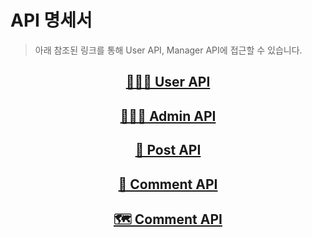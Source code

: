 # API 명세서
> 아래 참조된 링크를 통해 User API, Manager API에 접근할 수 있습니다.

<div align=center >

## [👨🏻‍💼 User API](https://github.com/ClickPickProject/API-Document/tree/main/API/User.md)

## [👨🏻‍💻 Admin API](https://github.com/ClickPickProject/API-Document/tree/main/API/Admin.md)

## [📑 Post API](https://github.com/ClickPickProject/API-Document/tree/main/API/Post.md)

## [📄 Comment API](https://github.com/ClickPickProject/API-Document/tree/main/API/%08Comment.md)

## [🗺️ Comment API](https://github.com/ClickPickProject/API-Document/tree/main/API/Map.md)
